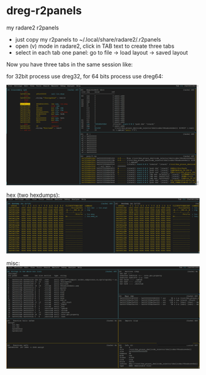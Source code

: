 # dreg-r2panels
my radare2 r2panels

* just copy my r2panels to ~/.local/share/radare2/.r2panels
* open (v)  mode in radare2, click in TAB text to create three tabs
* select in each tab one panel: go to file -> load layout -> saved layout 

Now you have three tabs in the same session like:

for 32bit process use dreg32, for 64 bits process use dreg64:

![alt text](dreg32_64.png)

hex (two hexdumps):
![alt text](hex.png)

misc:
![alt text](misc.png)
